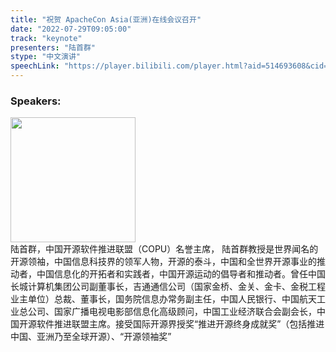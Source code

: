 ```yaml
---
title: "祝贺 ApacheCon Asia(亚洲)在线会议召开"
date: "2022-07-29T09:05:00" 
track: "keynote"
presenters: "陆首群"
stype: "中文演讲"
speechLink: "https://player.bilibili.com/player.html?aid=514693608&cid=807173232&page=1"
---
```


### Speakers: 
<img src="images/speaker/2027.png" width="200" />
<br>
陆首群，中国开源软件推进联盟（COPU）名誉主席， 陆首群教授是世界闻名的开源领袖，中国信息科技界的领军人物，开源的泰斗，中国和全世界开源事业的推动者，中国信息化的开拓者和实践者，中国开源运动的倡导者和推动者。曾任中国长城计算机集团公司副董事长，吉通通信公司（国家金桥、金关、金卡、金税工程业主单位）总裁、董事长，国务院信息办常务副主任，中国人民银行、中国航天工业总公司、国家广播电视电影部信息化高级顾问，中国工业经济联合会副会长，中国开源软件推进联盟主席。接受国际开源界授奖“推进开源终身成就奖”（包括推进中国、亚洲乃至全球开源）、“开源领袖奖”
 

 